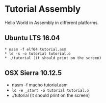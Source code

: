 # Tutorial Assembly

Hello World in Assembly in different platforms.

## Ubuntu LTS 16.04
	* nasm -f elf64 tutorial.asm
	* ld -s -o tutorial tutorial.o
	* ./tutorial (it should print on the screen)

## OSX Sierra 10.12.5
  * nasm -f macho tutorial.asm
  * `ld -e _start -o tutorial tutorial.o`
  * ./tutorial (it should print on the screen)
